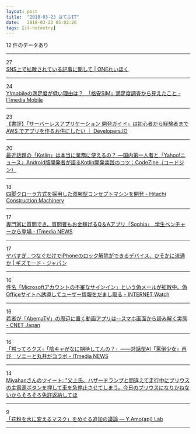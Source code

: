 ```yaml
---
layout: post
title:  "2018-03-23 はてぶIT"
date:   2018-03-23 05:02:26
tags: [it-hotentry]
---
```

12 件のデータあり

<hr><div class="row">
<div class="col-1"><span class="badge badge-pill badge-success h2">27</span></div>
<div class="col-11"><a href='http://onereihoku.org/archives/2964' target='_blank'>SNS上で拡散されている記事に関して | ONEれいほく</a></div>
</div>
<hr>
<div class="row">
<div class="col-1"><span class="badge badge-pill badge-success h2">24</span></div>
<div class="col-11"><a href='http://www.itmedia.co.jp/mobile/articles/1803/22/news132.html' target='_blank'>Y!mobileの満足度が低い理由は？　「格安SIM」満足度調査から見えたこと - ITmedia Mobile</a></div>
</div>
<hr>
<div class="row">
<div class="col-1"><span class="badge badge-pill badge-success h2">23</span></div>
<div class="col-11"><a href='https://dev.classmethod.jp/server-side/serverless/book-serverless-application-guide/' target='_blank'>【書評】「サーバーレスアプリケーション 開発ガイド」は初心者から経験者まで AWS でアプリを作るお供にしたい ｜ Developers.IO</a></div>
</div>
<hr>
<div class="row">
<div class="col-1"><span class="badge badge-pill badge-success h2">20</span></div>
<div class="col-11"><a href='https://codezine.jp/article/detail/10730' target='_blank'>最近話題の「Kotlin」は本当に業務に使えるの？ ―国内第一人者と「Yahoo!ニュース」Android版開発者が語るKotlin開発実践のコツ：CodeZine（コードジン）</a></div>
</div>
<hr>
<div class="row">
<div class="col-1"><span class="badge badge-pill badge-success h2">18</span></div>
<div class="col-11"><a href='https://www.hitachicm.com/global/jp/news-jpn/press/18-03-22j-2/' target='_blank'>四脚クローラ方式を採用した双腕型コンセプトマシンを開発 - Hitachi Construction Machinery</a></div>
</div>
<hr>
<div class="row">
<div class="col-1"><span class="badge badge-pill badge-success h2">17</span></div>
<div class="col-11"><a href='http://www.itmedia.co.jp/news/articles/1803/22/news105.html' target='_blank'>専門家に質問でき、質問者もお金稼げるQ＆Aアプリ「Sophia」　学生ベンチャーから登場 - ITmedia NEWS</a></div>
</div>
<hr>
<div class="row">
<div class="col-1"><span class="badge badge-pill badge-success h2">17</span></div>
<div class="col-11"><a href='https://www.gizmodo.jp/2018/03/grayshift-graykey-iphone-unlock.html' target='_blank'>ヤバすぎ…つなぐだけでiPhoneのロック解除ができるデバイス、ひそかに流通か | ギズモード・ジャパン</a></div>
</div>
<hr>
<div class="row">
<div class="col-1"><span class="badge badge-pill badge-success h2">16</span></div>
<div class="col-11"><a href='https://internet.watch.impress.co.jp/docs/news/1113028.html' target='_blank'>件名「Microsoftアカウントの不審なサインイン」という偽メールが拡散中、偽Officeサイトへ誘導してユーザー情報をだまし取る - INTERNET Watch</a></div>
</div>
<hr>
<div class="row">
<div class="col-1"><span class="badge badge-pill badge-success h2">16</span></div>
<div class="col-11"><a href='https://japan.cnet.com/article/35116350/' target='_blank'>若者が「AbemaTV」の周辺に置く動画アプリは--スマホ画面から読み解く実態 - CNET Japan</a></div>
</div>
<hr>
<div class="row">
<div class="col-1"><span class="badge badge-pill badge-success h2">16</span></div>
<div class="col-11"><a href='http://www.itmedia.co.jp/news/articles/1803/22/news124.html' target='_blank'>「黙ってろクズ」「陰キャがなに期待してんの？」――対話型AI「罵倒少女」再び　ソニーと丸井がコラボ - ITmedia NEWS</a></div>
</div>
<hr>
<div class="row">
<div class="col-1"><span class="badge badge-pill badge-success h2">14</span></div>
<div class="col-11"><a href='http://twitter.com/miyahancom/status/976389783734820866' target='_blank'>Miyahanさんのツイート: "父上氏、ハザードランプと間違えて走行中にプリウスの主電源ボタンを押して車を急停止させてしまう。今日のプリウスになりかねないからそろそろ免許返納してほ</a></div>
</div>
<hr>
<div class="row">
<div class="col-1"><span class="badge badge-pill badge-success h2">9</span></div>
<div class="col-11"><a href='http://www.cml-office.org:8080/official/pseudoscience/topics/htms-2.html' target='_blank'>「花粉を水に変えるマスク」をめぐる追加の議論 — Y.Amo(apj) Lab</a></div>
</div>
<hr>
